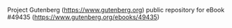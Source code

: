 Project Gutenberg (https://www.gutenberg.org) public repository for eBook #49435 (https://www.gutenberg.org/ebooks/49435)
